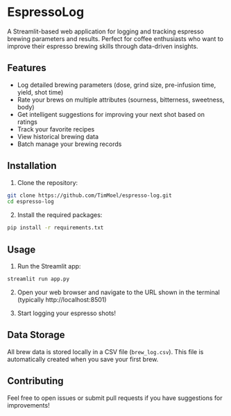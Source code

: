 # EspressoLog

A Streamlit-based web application for logging and tracking espresso brewing parameters and results. Perfect for coffee enthusiasts who want to improve their espresso brewing skills through data-driven insights.

## Features

- Log detailed brewing parameters (dose, grind size, pre-infusion time, yield, shot time)
- Rate your brews on multiple attributes (sourness, bitterness, sweetness, body)
- Get intelligent suggestions for improving your next shot based on ratings
- Track your favorite recipes
- View historical brewing data
- Batch manage your brewing records

## Installation

1. Clone the repository:
```bash
git clone https://github.com/TimMoel/espresso-log.git
cd espresso-log
```

2. Install the required packages:
```bash
pip install -r requirements.txt
```

## Usage

1. Run the Streamlit app:
```bash
streamlit run app.py
```

2. Open your web browser and navigate to the URL shown in the terminal (typically http://localhost:8501)

3. Start logging your espresso shots!

## Data Storage

All brew data is stored locally in a CSV file (`brew_log.csv`). This file is automatically created when you save your first brew.

## Contributing

Feel free to open issues or submit pull requests if you have suggestions for improvements! 